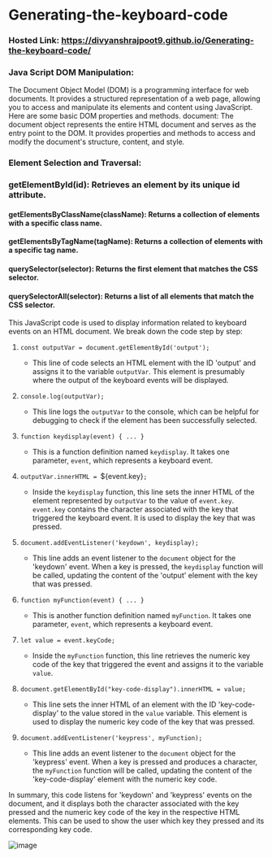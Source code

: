 # Generating-the-keyboard-code
### Hosted Link: https://divyanshrajpoot9.github.io/Generating-the-keyboard-code/
### Java Script DOM Manipulation:
The Document Object Model (DOM) is a programming interface for web documents. It provides a structured representation of a web page, allowing you to access and manipulate its elements and content using JavaScript. Here are some basic DOM properties and methods.
document: The document object represents the entire HTML document and serves as the entry point to the DOM. It provides properties and methods to access and modify the document's structure, content, and style.

### Element Selection and Traversal:

  ### getElementById(id): Retrieves an element by its unique id attribute.
  #### getElementsByClassName(className): Returns a collection of elements with a specific class name.
  ####  getElementsByTagName(tagName): Returns a collection of elements with a specific tag name.
  ####  querySelector(selector): Returns the first element that matches the CSS selector.
  ####  querySelectorAll(selector): Returns a list of all elements that match the CSS selector.

This JavaScript code is used to display information related to keyboard events on an HTML document. We break down the code step by step:

1. `const outputVar = document.getElementById('output');`
   - This line of code selects an HTML element with the ID 'output' and assigns it to the variable `outputVar`. This element is presumably where the output of the keyboard events will be displayed.

2. `console.log(outputVar);`
   - This line logs the `outputVar` to the console, which can be helpful for debugging to check if the element has been successfully selected.

3. `function keydisplay(event) { ... }`
   - This is a function definition named `keydisplay`. It takes one parameter, `event`, which represents a keyboard event.

4. `outputVar.innerHTML = `${event.key}`;`
   - Inside the `keydisplay` function, this line sets the inner HTML of the element represented by `outputVar` to the value of `event.key`. `event.key` contains the character associated with the key that triggered the keyboard event. It is used to display the key that was pressed.

5. `document.addEventListener('keydown', keydisplay);`
   - This line adds an event listener to the `document` object for the 'keydown' event. When a key is pressed, the `keydisplay` function will be called, updating the content of the 'output' element with the key that was pressed.

6. `function myFunction(event) { ... }`
   - This is another function definition named `myFunction`. It takes one parameter, `event`, which represents a keyboard event.

7. `let value = event.keyCode;`
   - Inside the `myFunction` function, this line retrieves the numeric key code of the key that triggered the event and assigns it to the variable `value`.

8. `document.getElementById("key-code-display").innerHTML = value;`
   - This line sets the inner HTML of an element with the ID 'key-code-display' to the value stored in the `value` variable. This element is used to display the numeric key code of the key that was pressed.

9. `document.addEventListener('keypress', myFunction);`
   - This line adds an event listener to the `document` object for the 'keypress' event. When a key is pressed and produces a character, the `myFunction` function will be called, updating the content of the 'key-code-display' element with the numeric key code.

In summary, this code listens for 'keydown' and 'keypress' events on the document, and it displays both the character associated with the key pressed and the numeric key code of the key in the respective HTML elements. This can be used to show the user which key they pressed and its corresponding key code.

![image](https://github.com/divyanshrajpoot9/Generating-the-keyboard-code/assets/114856467/b50b1bff-0927-4058-8c25-cc142f996af5)
